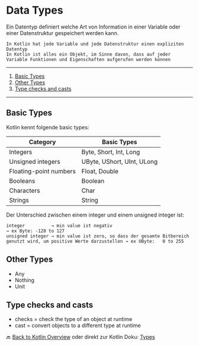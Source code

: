 # Data Types

Ein Datentyp definiert welche Art von Information in einer Variable oder einer Datenstruktur gespeichert werden kann.<br>

    In Kotlin hat jede Variable und jede Datenstruktur einen expliziten Datentyp
    In Kotlin ist alles ein Objekt, im Sinne davon, dass auf jeder Variable Funktionen und Eigenschaften aufgerufen werden können

---

1. [Basic Types](#basic-types)
2. [Other Types](#other-types)
3. [Type checks and casts](#type-checks-and-casts)

---

## Basic Types

Kotlin kennt folgende basic types:

| Category                 | Basic Types                    |
|--------------------------|--------------------------------|
| Integers                 | Byte, Short, Int, Long         |
| Unsigned integers        | UByte, UShort, UInt, ULong     |
| Floating-point numbers   | Float, Double                  |
| Booleans                 | Boolean                        |
| Characters               | Char                           |
| Strings                  | String                         |

Der Unterschied zwischen einem integer und einem unsigned integer ist:

    integer          → min value ist negativ                                                                           → ex Byte: -128 to 127
    unsigned integer → min value ist zero, so dass der gesamte Bitbereich genutzt wird, um positive Werte darzustellen → ex UByte:   0 to 255

## Other Types

* Any
* Nothing
* Unit
  
## Type checks and casts

* checks = check the type of an object at runtime
* cast   = convert objects to a different type at runtime

🔙 [Back to Kotlin Overview](../README.md) oder direkt zur Kotlin Doku: [Types](https://kotlinlang.org/docs/basic-types.html)
